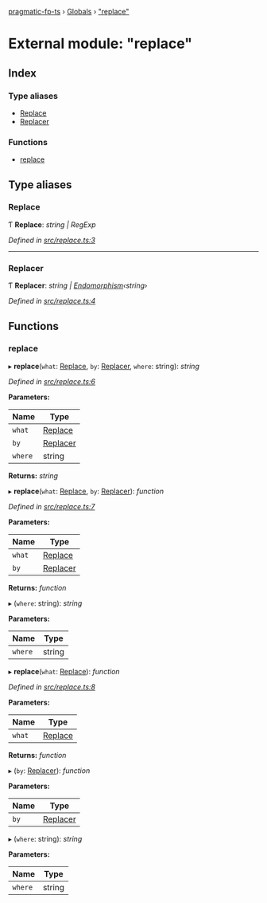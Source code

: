 [pragmatic-fp-ts](../README.md) › [Globals](../globals.md) › ["replace"](_replace_.md)

# External module: "replace"

## Index

### Type aliases

* [Replace](_replace_.md#replace)
* [Replacer](_replace_.md#replacer)

### Functions

* [replace](_replace_.md#replace)

## Type aliases

###  Replace

Ƭ **Replace**: *string | RegExp*

*Defined in [src/replace.ts:3](https://github.com/hermann-p/pragmatic-fp-ts/blob/d79a7fd/src/replace.ts#L3)*

___

###  Replacer

Ƭ **Replacer**: *string | [Endomorphism](_types_.md#endomorphism)‹string›*

*Defined in [src/replace.ts:4](https://github.com/hermann-p/pragmatic-fp-ts/blob/d79a7fd/src/replace.ts#L4)*

## Functions

###  replace

▸ **replace**(`what`: [Replace](_replace_.md#replace), `by`: [Replacer](_replace_.md#replacer), `where`: string): *string*

*Defined in [src/replace.ts:6](https://github.com/hermann-p/pragmatic-fp-ts/blob/d79a7fd/src/replace.ts#L6)*

**Parameters:**

Name | Type |
------ | ------ |
`what` | [Replace](_replace_.md#replace) |
`by` | [Replacer](_replace_.md#replacer) |
`where` | string |

**Returns:** *string*

▸ **replace**(`what`: [Replace](_replace_.md#replace), `by`: [Replacer](_replace_.md#replacer)): *function*

*Defined in [src/replace.ts:7](https://github.com/hermann-p/pragmatic-fp-ts/blob/d79a7fd/src/replace.ts#L7)*

**Parameters:**

Name | Type |
------ | ------ |
`what` | [Replace](_replace_.md#replace) |
`by` | [Replacer](_replace_.md#replacer) |

**Returns:** *function*

▸ (`where`: string): *string*

**Parameters:**

Name | Type |
------ | ------ |
`where` | string |

▸ **replace**(`what`: [Replace](_replace_.md#replace)): *function*

*Defined in [src/replace.ts:8](https://github.com/hermann-p/pragmatic-fp-ts/blob/d79a7fd/src/replace.ts#L8)*

**Parameters:**

Name | Type |
------ | ------ |
`what` | [Replace](_replace_.md#replace) |

**Returns:** *function*

▸ (`by`: [Replacer](_replace_.md#replacer)): *function*

**Parameters:**

Name | Type |
------ | ------ |
`by` | [Replacer](_replace_.md#replacer) |

▸ (`where`: string): *string*

**Parameters:**

Name | Type |
------ | ------ |
`where` | string |
